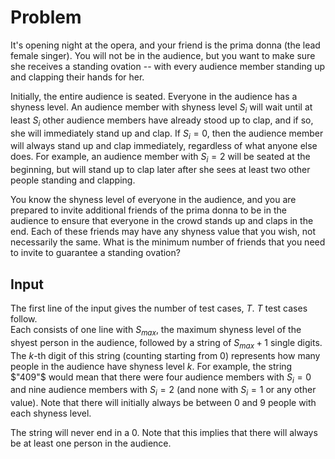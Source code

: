 # Problem

It's opening night at the opera, and your friend is the prima donna (the lead female singer). You will not be in the audience, but you want to make sure she receives a standing ovation -- with every audience member standing up and clapping their hands for her.

Initially, the entire audience is seated. Everyone in the audience has a shyness level. An audience member with shyness level $S_i$ will wait until at least $S_i$ other audience members have already stood up to clap, and if so, she will immediately stand up and clap. If $S_i = 0$, then the audience member will always stand up and clap immediately, regardless of what anyone else does. For example, an audience member with $S_i = 2$ will be seated at the beginning, but will stand up to clap later after she sees at least two other people standing and clapping.

You know the shyness level of everyone in the audience, and you are prepared to invite additional friends of the prima donna to be in the audience to ensure that everyone in the crowd stands up and claps in the end. Each of these friends may have any shyness value that you wish, not necessarily the same. What is the minimum number of friends that you need to invite to guarantee a standing ovation?

## Input

The first line of the input gives the number of test cases, $T$. $T$ test cases follow.  
Each consists of one line with $S_{max}$, the maximum shyness level of the shyest person in the audience, followed by a string of $S_{max} + 1$ single digits.  
The $k$-th digit of this string (counting starting from $0$) represents how many people in the audience have shyness level $k$. For example, the string $"409"$ would mean that there were four audience members with $S_i = 0$ and nine audience members with $S_i = 2$ (and none with $S_i = 1$ or any other value). Note that there will initially always be between $0$ and $9$ people with each shyness level.

The string will never end in a $0$. Note that this implies that there will always be at least one person in the audience.
